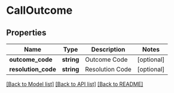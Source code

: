 # CallOutcome

## Properties
Name | Type | Description | Notes
------------ | ------------- | ------------- | -------------
**outcome_code** | **string** | Outcome Code | [optional] 
**resolution_code** | **string** | Resolution Code | [optional] 

[[Back to Model list]](../README.md#documentation-for-models) [[Back to API list]](../README.md#documentation-for-api-endpoints) [[Back to README]](../README.md)


